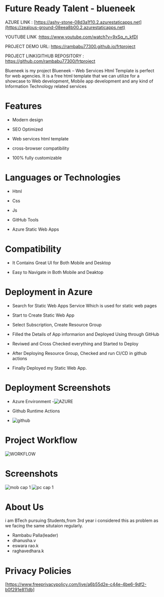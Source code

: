 # Future Ready Talent - blueneek



AZURE LINK : [https://ashy-stone-08d3a1f10.2.azurestaticapps.net](https://zealous-ground-08eea8b00.2.azurestaticapps.net)

YOUTUBE LINK :https://www.youtube.com/watch?v=9xSq_n_kfDI

PROJECT DEMO URL: https://rambabu77300.github.io/frtproject


PROJECT LINK(GITHUB REPOSITORY : https://github.com/rambabu77300/frtproject





Blueneek is my project Blueneek – Web Services Html Template is perfect for web agencies. It is a free html template that we can utilize for a showcase to Web development, Mobile app development and any kind of Information Technology related services

# Features
-  Modern design

- SEO Optimized

-  Web services html template

-  cross-browser compatibility
  
-  100% fully customizable


# Languages or Technologies

-  Html

-  Css

-  Js

-  GitHub Tools

-  Azure Static Web Apps

# Compatibility
 -  It Contains Great UI for Both Mobile and Desktop
 
 -  Easy to Navigate in Both Mobile and Deaktop

# Deployment in Azure

-  Search for Static Web Apps Service Which is used for static web pages

-  Start to Create Static Web App

-  Select Subscription, Create Resource Group 

-  Filled the Details of App informarion and Deployed Using through GitHub

-  Reviwed and Cross Checked everything and Started to Deploy 

-  After Deploying Resource Group, Checked and run CI/CD in github actions 

-  Finally Deployed my Static Web App.

# Deployment  Screenshots

- Azure Environment
-![AZURE](https://user-images.githubusercontent.com/116428143/198546868-dd5b9069-93f1-4e29-ae89-3ee1fd7ca600.PNG)



- Github Runtime Actions
- ![github](https://user-images.githubusercontent.com/116428143/198547000-836be139-5c61-4e98-86cd-032b614a57aa.PNG)


# Project Workflow

![WORKFLOW](https://user-images.githubusercontent.com/116428143/198546849-48cba8e0-5a82-45c5-8b0a-3cb28d4074fd.PNG)



 
# Screenshots
![mob cap 1](https://user-images.githubusercontent.com/116428143/198545323-313a5cdf-a3b5-41d3-9ed2-9552dcf9a8fe.PNG)
![pc cap 1](https://user-images.githubusercontent.com/116428143/198545338-b898cfff-d89f-4766-8a86-e9ada629494c.PNG)


# About Us
i am BTech pursuing Students,from 3rd year i considered this as problem as we facing the same situtaion regularly.

- Rambabu Palla(leader)
- dhanusha.v
- eswara rao.k
- raghavedhara.k


# Privacy Policies 
[https://www.freeprivacypolicy.com/live/a6b55d2e-c44e-4be6-9df2-b0f291e811db]
